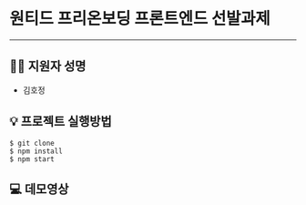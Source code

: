 # 원티드 프리온보딩 프론트엔드 선발과제
------------------

## 👩‍💻 지원자 성명
- 김호정


## 💡 프로젝트 실행방법

```
$ git clone
$ npm install
$ npm start
```


## 💻 데모영상


